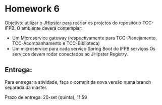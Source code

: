 # Homework 6

Objetivo: utilizar o JHipster para recriar os projetos do repositório TCC-IFPB. O ambiente deverá contemplar:
* Um Microservice gateway (respectivamente para TCC-Planejamento, TCC-Acompanhamento e TCC-Biblioteca)
* Um microservice para cada serviço Spring Boot do IFPB serviços
Os serviços devem rodar conectados ao JHipster Registry.

## Entrega:
Para entregar a atividade, faça o commit da nova versão numa branch separada da master.

Prazo de entrega:
20-set (quinta), 11:59
